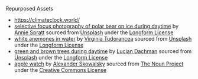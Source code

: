 Repurposed Assets
* https://climateclock.world/
* [selective focus photography of polar bear on ice during daytime](https://unsplash.com/photos/SVmUgfl-Fjg ) by [Annie Spratt](https://unsplash.com/@anniespratt) sourced from [Unsplash](https://unsplash.com/) under the [Longform License](https://unsplash.com/license)
* [white anemones in water](https://unsplash.com/photos/Utqq2PId0UE) by [Virginia Tudorancea](https://unsplash.com/@vivitu) sourced from [Unsplash](https://unsplash.com/) under the [Longform License](https://unsplash.com/license)
* [green and brown trees during daytime](https://unsplash.com/photos/N3wu_iOX0jw) by [Lucian Dachman](https://unsplash.com/@luciandachman) sourced from [Unsplash](https://unsplash.com/) under the [Longform License](https://unsplash.com/license)
* [apple watch](https://thenounproject.com/search/?q=apple+watch&i=1667714) by [Alexander Skowalsky](https://thenounproject.com/sandorsz/) sourced from [The Noun Project](https://thenounproject.com/) under the [Creative Commons License](https://creativecommons.org/licenses/by/3.0/us/legalcode)
